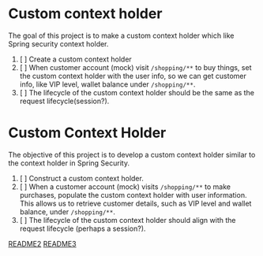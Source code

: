 # Custom context holder

The goal of this project is to make a custom context holder which like Spring security context holder.

1. [ ] Create a custom context holder
2. [ ] When customer account (mock) visit `/shopping/**` to buy things, set the custom context holder with the user info, 
so we can get customer info, like VIP level, wallet balance under `/shopping/**`.
3. [ ] The lifecycle of the custom context holder should be the same as the request lifecycle(session?).


# Custom Context Holder

The objective of this project is to develop a custom context holder similar to the context holder in Spring Security.

1. [ ] Construct a custom context holder.
2. [ ] When a customer account (mock) visits `/shopping/**` to make purchases, populate the custom context holder with user information. This allows us to retrieve customer details, such as VIP level and wallet balance, under `/shopping/**`.
3. [ ] The lifecycle of the custom context holder should align with the request lifecycle (perhaps a session?).

[README2](README2.md)
[README3](README3.md)
